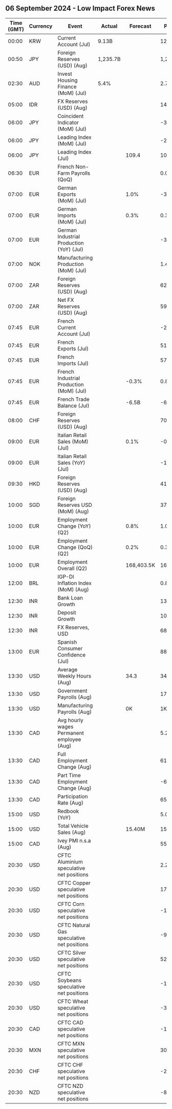 ## 06 September 2024 - Low Impact Forex News

| Time (GMT) | Currency | Event | Actual | Forecast | Previous |
|------|----------|-------|--------|----------|----------|
| 00:00 | KRW | Current Account (Jul) | 9.13B |  | 12.26B |
| 00:50 | JPY | Foreign Reserves (USD) (Aug) | 1,235.7B |  | 1,219.1B |
| 02:30 | AUD | Invest Housing Finance (MoM) (Jul) | 5.4% |  | 2.7% |
| 05:00 | IDR | FX Reserves (USD) (Aug) |  |  | 145.40B |
| 06:00 | JPY | Coincident Indicator (MoM) (Jul) |  |  | -3.4% |
| 06:00 | JPY | Leading Index (MoM) (Jul) |  |  | -2.1% |
| 06:00 | JPY | Leading Index (Jul) |  | 109.4 | 109.0 |
| 06:30 | EUR | French Non-Farm Payrolls (QoQ) |  |  | 0.0% |
| 07:00 | EUR | German Exports (MoM) (Jul) |  | 1.0% | -3.4% |
| 07:00 | EUR | German Imports (MoM) (Jul) |  | 0.3% | 0.3% |
| 07:00 | EUR | German Industrial Production (YoY) (Jul) |  |  | -3.92% |
| 07:00 | NOK | Manufacturing Production (MoM) (Jul) |  |  | 1.4% |
| 07:00 | ZAR | Foreign Reserves (USD) (Aug) |  |  | 62.27B |
| 07:00 | ZAR | Net FX Reserves (USD) (Aug) |  |  | 59.165B |
| 07:45 | EUR | French Current Account (Jul) |  |  | -2.60B |
| 07:45 | EUR | French Exports (Jul) |  |  | 51.7B |
| 07:45 | EUR | French Imports (Jul) |  |  | 57.7B |
| 07:45 | EUR | French Industrial Production (MoM) (Jul) |  | -0.3% | 0.8% |
| 07:45 | EUR | French Trade Balance (Jul) |  | -6.5B | -6.1B |
| 08:00 | CHF | Foreign Reserves (USD) (Aug) |  |  | 703,510.0B |
| 09:00 | EUR | Italian Retail Sales (MoM) (Jul) |  | 0.1% | -0.2% |
| 09:00 | EUR | Italian Retail Sales (YoY) (Jul) |  |  | -1.0% |
| 09:30 | HKD | Foreign Reserves (USD) (Aug) |  |  | 419.30B |
| 10:00 | SGD | Foreign Reserves USD (MoM) (Aug) |  |  | 378.6B |
| 10:00 | EUR | Employment Change (YoY) (Q2) |  | 0.8% | 1.0% |
| 10:00 | EUR | Employment Change (QoQ) (Q2) |  | 0.2% | 0.3% |
| 10:00 | EUR | Employment Overall (Q2) |  | 168,403.5K | 168,082.0K |
| 12:00 | BRL | IGP-DI Inflation Index (MoM) (Aug) |  |  | 0.83% |
| 12:30 | INR | Bank Loan Growth |  |  | 13.6% |
| 12:30 | INR | Deposit Growth |  |  | 10.9% |
| 12:30 | INR | FX Reserves, USD |  |  | 681.69B |
| 13:00 | EUR | Spanish Consumer Confidence (Jul) |  |  | 88.4 |
| 13:30 | USD | Average Weekly Hours (Aug) |  | 34.3 | 34.2 |
| 13:30 | USD | Government Payrolls (Aug) |  |  | 17.0K |
| 13:30 | USD | Manufacturing Payrolls (Aug) |  | 0K | 1K |
| 13:30 | CAD | Avg hourly wages Permanent employee (Aug) |  |  | 5.2% |
| 13:30 | CAD | Full Employment Change (Aug) |  |  | 61.6K |
| 13:30 | CAD | Part Time Employment Change (Aug) |  |  | -64.4K |
| 13:30 | CAD | Participation Rate (Aug) |  |  | 65.0% |
| 15:00 | USD | Redbook (YoY) |  |  | 5.0% |
| 15:00 | USD | Total Vehicle Sales (Aug) |  | 15.40M | 15.80M |
| 15:00 | CAD | Ivey PMI n.s.a (Aug) |  |  | 55.3 |
| 20:30 | USD | CFTC Aluminium speculative net positions |  |  | 2.2K |
| 20:30 | USD | CFTC Copper speculative net positions |  |  | 17.1K |
| 20:30 | USD | CFTC Corn speculative net positions |  |  | -148.5K |
| 20:30 | USD | CFTC Natural Gas speculative net positions |  |  | -92.2K |
| 20:30 | USD | CFTC Silver speculative net positions |  |  | 52.2K |
| 20:30 | USD | CFTC Soybeans speculative net positions |  |  | -184.3K |
| 20:30 | USD | CFTC Wheat speculative net positions |  |  | -32.7K |
| 20:30 | CAD | CFTC CAD speculative net positions |  |  | -110.0K |
| 20:30 | MXN | CFTC MXN speculative net positions |  |  | 30.7K |
| 20:30 | CHF | CFTC CHF speculative net positions |  |  | -24.6K |
| 20:30 | NZD | CFTC NZD speculative net positions |  |  | -8.3K |
